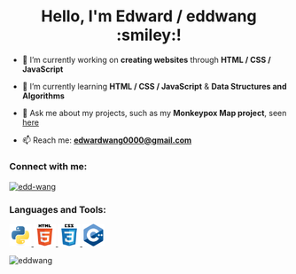 <h1 align="center">Hello, I'm Edward / eddwang :smiley:!</h1>

- 🔭 I’m currently working on **creating websites** through **HTML / CSS / JavaScript**

- 🌱 I’m currently learning **HTML / CSS / JavaScript** & **Data Structures and Algorithms**

- 💬 Ask me about my projects, such as my **Monkeypox Map project**, seen [here](https://github.com/eddwang/Monkeypox-Map)

- 📫 Reach me: **edwardwang0000@gmail.com**

<h3 align="left">Connect with me:</h3>
<p align="left">
<a href="https://linkedin.com/in/edd-wang" target="blank"><img align="center" src="https://raw.githubusercontent.com/rahuldkjain/github-profile-readme-generator/master/src/images/icons/Social/linked-in-alt.svg" alt="edd-wang" height="30" width="40" /></a>
</p>

<h3 align="left">Languages and Tools:</h3>
<p align="left"> <a href="https://www.python.org" target="_blank" rel="noreferrer"> <img src="https://raw.githubusercontent.com/devicons/devicon/master/icons/python/python-original.svg" alt="python" width="40" height="40"/> </a> <a href="https://www.w3.org/html/" target="_blank" rel="noreferrer"> <img src="https://raw.githubusercontent.com/devicons/devicon/master/icons/html5/html5-original-wordmark.svg" alt="html5" width="40" height="40"/> </a> <a href="https://www.w3schools.com/css/" target="_blank" rel="noreferrer"> <img src="https://raw.githubusercontent.com/devicons/devicon/master/icons/css3/css3-original-wordmark.svg" alt="css3" width="40" height="40"/> </a>  <a href="https://www.w3schools.com/cpp/" target="_blank" rel="noreferrer"> <img src="https://raw.githubusercontent.com/devicons/devicon/master/icons/cplusplus/cplusplus-original.svg" alt="cplusplus" width="40" height="40"/> </a> </p>

<p><img align="left" src="https://github-readme-stats.vercel.app/api/top-langs?username=eddwang&show_icons=true&locale=en&layout=compact" alt="eddwang" /></p>
